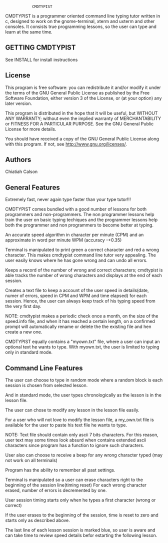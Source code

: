 				CMDTYPIST

CMDTYPIST is a programmer oriented command line typing tutor written in c, 
designed to work on the gnome-terminal, xterm and uxterm and other consoles.  It 
consists true programming lessons, so the user can type and learn at the same time.

GETTING CMDTYPIST
-----------------

See INSTALL for install instructions

License
-------

This program is free software: you can redistribute it and/or modify
it under the terms of the GNU General Public License as published by
the Free Software Foundation, either version 3 of the License, or
(at your option) any later version.

This program is distributed in the hope that it will be useful,
but WITHOUT ANY WARRANTY; without even the implied warranty of
MERCHANTABILITY or FITNESS FOR A PARTICULAR PURPOSE.  See the
GNU General Public License for more details.

You should have received a copy of the GNU General Public License
along with this program.  If not, see <http://www.gnu.org/licenses/>.

Authors
-------

Chiatiah Calson

General Features
----------------

Extremely fast, never again type faster than your type tutor!!!

CMDTYPIST comes bundled with a good number of lessons for both programmers
and non-programmers. The non programmer lessons help train the user on 
basic typing techiques and the programmer lessons help both the programmer
and non programmers to become better at typing.

An accurate speed algorithm in character per minute (CPM) and an approximate
in word per minute WPM (accuracy -+0.35)

Terminal is manipulated to print green a correct character and red a wrong
character. This makes cmdtypist command line tutor very appealing. The user
easily knows where he has gone wrong and can undo all errors.

Keeps a record of the number of wrong and correct characters; cmdtypist is able
tracks the number of wrong characters and displays at the end of each session.

Creates a text file to keep a account of the user speed in details(date,
numer of errors, speed in CPM and WPM and time elapsed) for each session. Hence, 
the user can always keep track of his typing speed from the very first day.

NOTE: cmdtypist makes a periodic check once a month, on the size of the 
speed.info file, and when it has reached a certain length, on a confirmed prompt
will automatically rename or delete the the existing file and hen create a new one.


CMDTYPIST equally contains a "myown.txt" file, where a user can input an optional
text he wants to type. With myown.txt, the user is limited to typing only in 
standard mode.


Command Line Features
---------------------

The user can choose to type in random mode where a random block is each 
session is chosen from selected lesson.

And in standard mode, the user types chronologically as the lesson is in
the lesson file. 

The user can chose to modify any lesson in the lesson file easily.

For a user who will not love to modify the lesson file, a my_own.txt file
is available for the user to paste his text file he wants to type.

NOTE: Text file should contain only ascii 7 bits characters. For this reason,
user text may some times look absurd when contains extended ascii characters 
since program has a function to ignore such characters.

User also can choose to receive a beep for any wrong character typed (may
not work on all terminals)

Program has the ability to remember all past settings.

Terminal is manipulated so a user can erase characters right to the beginning
of the session line(timing reset) For each wrong character erased, number of 
errors is decremented by one.

User session timing starts only when he types a first character (wrong or 
correct)

If the user erases to the beginning of the session, time is reset to zero
and starts only as described above.

The last line of each lesson session is marked blue, so user is aware and 
can take time to review speed details befor estarting the following lesson.




